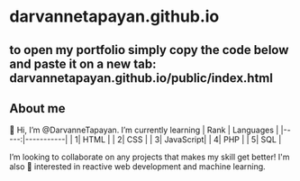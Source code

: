 # darvannetapayan.github.io
## to open my portfolio simply copy the code below and paste it on a new tab: darvannetapayan.github.io/public/index.html


## About me

👋 Hi, I’m @DarvanneTapayan.
I’m currently learning
| Rank | Languages |
|-----:|-----------|
|     1| HTML      |
|     2| CSS       |
|     3| JavaScript|
|     4| PHP       |
|     5| SQL       |

I’m looking to collaborate on any projects that makes my skill get better!
I'm also 👀 interested in reactive web development and machine learning.

<!---
Darvs24/Darvs24 is a ✨ special ✨ repository because its `README.md` (this file) appears on your GitHub profile.
You can click the Preview link to take a look at your changes.
--->
